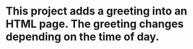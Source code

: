 # This project adds a greeting into an HTML page. The greeting changes depending on the time of day.
